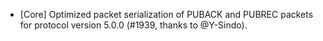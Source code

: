 * [Core] Optimized packet serialization of PUBACK and PUBREC packets for protocol version 5.0.0 (#1939, thanks to @Y-Sindo).
